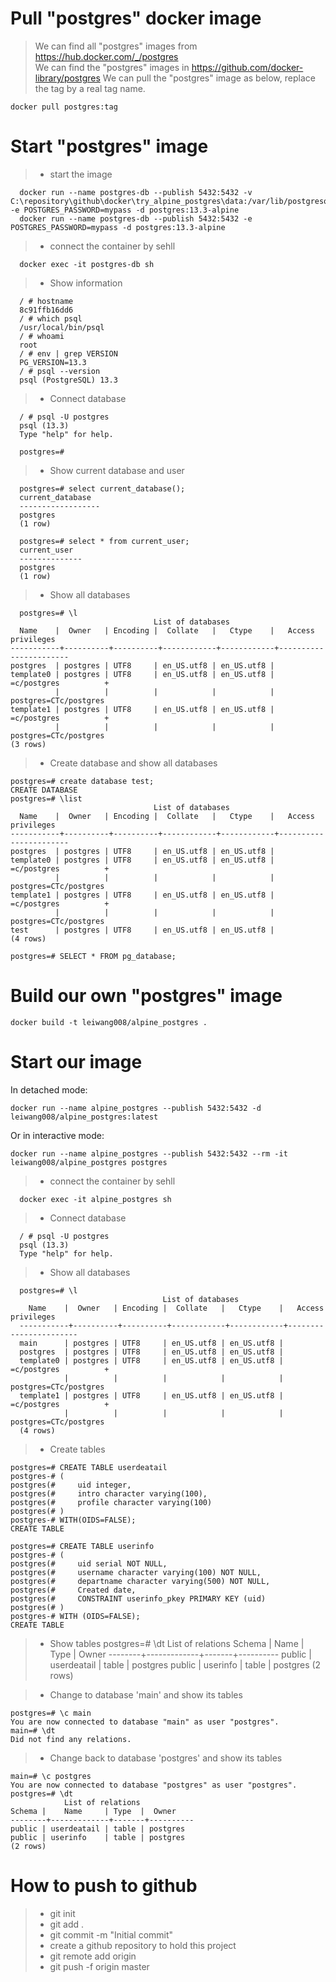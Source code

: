 
# Pull "postgres" docker image

  > We can find all "postgres" images from https://hub.docker.com/_/postgres  
  > We can find the "postgres" images in https://github.com/docker-library/postgres
  > We can pull the "postgres" image as below, replace the tag by a real tag name.

    docker pull postgres:tag

# Start "postgres" image

  > + start the image

      docker run --name postgres-db --publish 5432:5432 -v C:\repository\github\docker\try_alpine_postgres\data:/var/lib/postgresql/data -e POSTGRES_PASSWORD=mypass -d postgres:13.3-alpine
      docker run --name postgres-db --publish 5432:5432 -e POSTGRES_PASSWORD=mypass -d postgres:13.3-alpine

  > + connect the container by sehll 

      docker exec -it postgres-db sh

  > + Show information

      / # hostname  
      8c91ffb16dd6
      / # which psql
      /usr/local/bin/psql
      / # whoami
      root
      / # env | grep VERSION
      PG_VERSION=13.3
      / # psql --version
      psql (PostgreSQL) 13.3

  > + Connect database  

      / # psql -U postgres
      psql (13.3)
      Type "help" for help.

      postgres=#

  > + Show current database and user

      postgres=# select current_database();
      current_database
      ------------------
      postgres
      (1 row)

      postgres=# select * from current_user;
      current_user
      --------------
      postgres
      (1 row)


  > + Show all databases

      postgres=# \l
                                    List of databases
      Name    |  Owner   | Encoding |  Collate   |   Ctype    |   Access privileges
    -----------+----------+----------+------------+------------+-----------------------
    postgres  | postgres | UTF8     | en_US.utf8 | en_US.utf8 |
    template0 | postgres | UTF8     | en_US.utf8 | en_US.utf8 | =c/postgres          +
              |          |          |            |            | postgres=CTc/postgres
    template1 | postgres | UTF8     | en_US.utf8 | en_US.utf8 | =c/postgres          +
              |          |          |            |            | postgres=CTc/postgres
    (3 rows)


  > + Create database and show all databases

    postgres=# create database test;
    CREATE DATABASE
    postgres=# \list
                                    List of databases
      Name    |  Owner   | Encoding |  Collate   |   Ctype    |   Access privileges
    -----------+----------+----------+------------+------------+-----------------------
    postgres  | postgres | UTF8     | en_US.utf8 | en_US.utf8 |
    template0 | postgres | UTF8     | en_US.utf8 | en_US.utf8 | =c/postgres          +
              |          |          |            |            | postgres=CTc/postgres
    template1 | postgres | UTF8     | en_US.utf8 | en_US.utf8 | =c/postgres          +
              |          |          |            |            | postgres=CTc/postgres
    test      | postgres | UTF8     | en_US.utf8 | en_US.utf8 |
    (4 rows)

    postgres=# SELECT * FROM pg_database;


# Build our own "postgres" image
  
    docker build -t leiwang008/alpine_postgres .

# Start our image

  In detached mode:  

    docker run --name alpine_postgres --publish 5432:5432 -d leiwang008/alpine_postgres:latest

  Or in interactive mode:

    docker run --name alpine_postgres --publish 5432:5432 --rm -it leiwang008/alpine_postgres postgres

> + connect the container by sehll 

      docker exec -it alpine_postgres sh

 > + Connect database  

      / # psql -U postgres
      psql (13.3)
      Type "help" for help.

 > + Show all databases

      postgres=# \l
                                      List of databases
        Name    |  Owner   | Encoding |  Collate   |   Ctype    |   Access privileges
      -----------+----------+----------+------------+------------+-----------------------
      main      | postgres | UTF8     | en_US.utf8 | en_US.utf8 |
      postgres  | postgres | UTF8     | en_US.utf8 | en_US.utf8 |
      template0 | postgres | UTF8     | en_US.utf8 | en_US.utf8 | =c/postgres          +
                |          |          |            |            | postgres=CTc/postgres
      template1 | postgres | UTF8     | en_US.utf8 | en_US.utf8 | =c/postgres          +
                |          |          |            |            | postgres=CTc/postgres
      (4 rows)
 > + Create tables

    postgres=# CREATE TABLE userdeatail
    postgres-# (
    postgres(#     uid integer,
    postgres(#     intro character varying(100),
    postgres(#     profile character varying(100)
    postgres(# )
    postgres-# WITH(OIDS=FALSE);
    CREATE TABLE

    postgres=# CREATE TABLE userinfo
    postgres-# (
    postgres(#     uid serial NOT NULL,
    postgres(#     username character varying(100) NOT NULL,
    postgres(#     departname character varying(500) NOT NULL,
    postgres(#     Created date,
    postgres(#     CONSTRAINT userinfo_pkey PRIMARY KEY (uid)
    postgres(# )
    postgres-# WITH (OIDS=FALSE);
    CREATE TABLE

 > + Show tables
    postgres=# \dt
              List of relations
    Schema |    Name     | Type  |  Owner
    --------+-------------+-------+----------
    public | userdeatail | table | postgres
    public | userinfo    | table | postgres
    (2 rows)

 > + Change to database 'main' and show its tables

    postgres=# \c main
    You are now connected to database "main" as user "postgres".
    main=# \dt
    Did not find any relations.

 > + Change back to database 'postgres' and show its tables

    main=# \c postgres
    You are now connected to database "postgres" as user "postgres".
    postgres=# \dt
                List of relations
    Schema |    Name     | Type  |  Owner
    --------+-------------+-------+----------
    public | userdeatail | table | postgres
    public | userinfo    | table | postgres
    (2 rows)

# How to push to github
  > + git init
  > + git add .
  > + git commit -m "Initial commit"
  > + create a github repository to hold this project
  > + git remote add origin <project url>
  > + git push -f origin master


  



 

 

